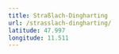 ```yaml
---
title: Straßlach-Dingharting
url: /strasslach-dingharting/
latitude: 47.997
longitude: 11.511
---
```

